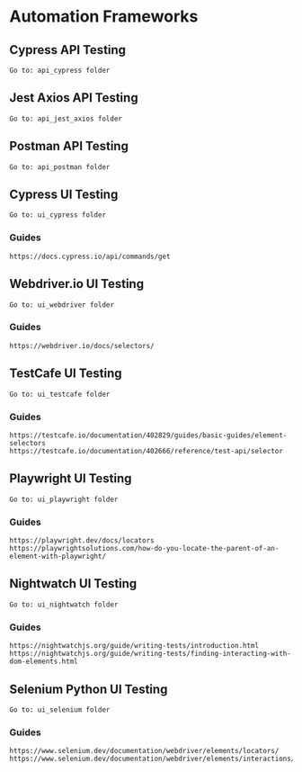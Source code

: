 # Automation Frameworks

## Cypress API Testing
```
Go to: api_cypress folder
```

## Jest Axios API Testing
```
Go to: api_jest_axios folder
```

## Postman API Testing
```
Go to: api_postman folder
```

## Cypress UI Testing
```
Go to: ui_cypress folder
```
### Guides
```
https://docs.cypress.io/api/commands/get
```

## Webdriver.io UI Testing
```
Go to: ui_webdriver folder
```
### Guides
```
https://webdriver.io/docs/selectors/
```

## TestCafe UI Testing
```
Go to: ui_testcafe folder
```
### Guides
```
https://testcafe.io/documentation/402829/guides/basic-guides/element-selectors
https://testcafe.io/documentation/402666/reference/test-api/selector
```

## Playwright UI Testing
```
Go to: ui_playwright folder
```
### Guides
```
https://playwright.dev/docs/locators
https://playwrightsolutions.com/how-do-you-locate-the-parent-of-an-element-with-playwright/
```

## Nightwatch UI Testing
```
Go to: ui_nightwatch folder
```
### Guides
```
https://nightwatchjs.org/guide/writing-tests/introduction.html
https://nightwatchjs.org/guide/writing-tests/finding-interacting-with-dom-elements.html
```

## Selenium Python UI Testing
```
Go to: ui_selenium folder
```
### Guides
```
https://www.selenium.dev/documentation/webdriver/elements/locators/
https://www.selenium.dev/documentation/webdriver/elements/interactions/
```